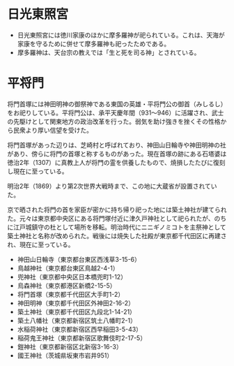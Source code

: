 # 日光東照宮
* 日光東照宮には徳川家康のほかに摩多羅神が祀られている。これは、天海が家康を守るために併せて摩多羅神も祀ったためである。
* 摩多羅神は、天台宗の教えでは「生と死を司る神」とされている。

# 平将門
将門首塚には神田明神の御祭神である東国の英雄・平将門公の御首（みしるし）をお祀りしている。平将門公は、承平天慶年間（931～946）に活躍され、武士の先駆けとして関東地方の政治改革を行った。弱気を助け強きを挫くその性格から民衆より厚い信望を受けた。

将門首塚があった辺りは、芝崎村と呼ばれており、神田山日輪寺や神田明神の社があり、傍らに将門の首塚と称するものがあった。現在首塚の跡にある石塔婆は徳治2年（1307）に真教上人が将門の霊を供養したもので、焼損したたびに復刻し現在に至っている。

明治2年（1869）より第2次世界大戦時まで、この地に大蔵省が設置されていた。

京で晒された将門の首を家臣が密かに持ち帰り祀った地には築土神社が建てられた。元々は東京都中央区にある将門塚付近に津久戸神社として祀られたが、のちに江戸城鎮守の杜として場所を移転。明治時代にニニギノミコトを主祭神として築土神社と名称が改められた。戦後には焼失した社殿が東京都千代田区に再建され、現在に至っている。

* 神田山日輪寺（東京都台東区西浅草3-15-6）
* 鳥越神社（東京都台東区鳥越2-4-1）
* 兜神社（東京都中央区日本橋兜町1-12）
* 烏森神社（東京都港区新橋2-15-5）
* 将門首塚（東京都千代田区大手町1-2）
* 神田明神（東京都千代田区外神田2-16-2）
* 築土神社（東京都千代田区九段北1-14-21）
* 築土八幡社（東京都新宿区筑土八幡町2-1）
* 水稲荷神社（東京都新宿区西早稲田3-5-43）
* 稲荷鬼王神社（東京都新宿区歌舞伎町2-17-5）
* 鎧神社（東京都新宿区北新宿3-16-3）
* 國王神社（茨城県坂東市岩井951）

